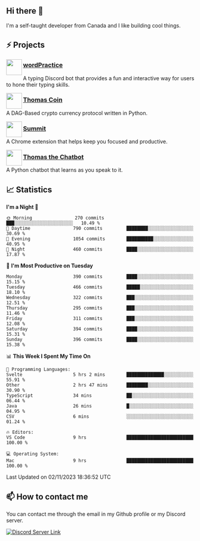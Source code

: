 <h2>Hi there 👋</h2>

<p>I'm a self-taught developer from Canada and I like building cool things.</p>

<h2>⚡ Projects</h2>

<img align="left" src="https://i.imgur.com/BIzs17V.png" width="42" height="42" />
<h3><a target="_blank" href="https://wordpractice.principle.sh/">wordPractice</a></h3>
<p>A typing Discord bot that provides a fun and interactive way for users to hone their typing skills.</p>

<img align="left" src="https://i.imgur.com/4FdQpgN.png" width="42" height="42" />
<h3><a href="https://github.com/principle105/thomas-coin">Thomas Coin</a></h3>
<p>A DAG-Based crypto currency protocol written in Python.</p>

<img align="left" src="https://i.imgur.com/Ly8Atho.png" width="42" height="42" />
<h3><a href="https://summit.sh/">Summit</a></h3>
<p>A Chrome extension that helps keep you focused and productive.</p>

<img align="left" src="https://i.imgur.com/hA9YF2s.png" width="42" height="42" />
<h3><a href="https://github.com/principle105/thomasthechatbot">Thomas the Chatbot</a></h3>
<p>A Python chatbot that learns as you speak to it.</p>

<h2>📈 Statistics</h2>

<!--START_SECTION:waka-->
**I'm a Night 🦉** 

```text
🌞 Morning                270 commits         ███░░░░░░░░░░░░░░░░░░░░░░   10.49 % 
🌆 Daytime                790 commits         ████████░░░░░░░░░░░░░░░░░   30.69 % 
🌃 Evening                1054 commits        ██████████░░░░░░░░░░░░░░░   40.95 % 
🌙 Night                  460 commits         ████░░░░░░░░░░░░░░░░░░░░░   17.87 % 
```
📅 **I'm Most Productive on Tuesday** 

```text
Monday                   390 commits         ████░░░░░░░░░░░░░░░░░░░░░   15.15 % 
Tuesday                  466 commits         █████░░░░░░░░░░░░░░░░░░░░   18.10 % 
Wednesday                322 commits         ███░░░░░░░░░░░░░░░░░░░░░░   12.51 % 
Thursday                 295 commits         ███░░░░░░░░░░░░░░░░░░░░░░   11.46 % 
Friday                   311 commits         ███░░░░░░░░░░░░░░░░░░░░░░   12.08 % 
Saturday                 394 commits         ████░░░░░░░░░░░░░░░░░░░░░   15.31 % 
Sunday                   396 commits         ████░░░░░░░░░░░░░░░░░░░░░   15.38 % 
```


📊 **This Week I Spent My Time On** 

```text
💬 Programming Languages: 
Svelte                   5 hrs 2 mins        ██████████████░░░░░░░░░░░   55.91 % 
Other                    2 hrs 47 mins       ████████░░░░░░░░░░░░░░░░░   30.90 % 
TypeScript               34 mins             ██░░░░░░░░░░░░░░░░░░░░░░░   06.44 % 
Java                     26 mins             █░░░░░░░░░░░░░░░░░░░░░░░░   04.95 % 
CSV                      6 mins              ░░░░░░░░░░░░░░░░░░░░░░░░░   01.24 % 

🔥 Editors: 
VS Code                  9 hrs               █████████████████████████   100.00 % 

💻 Operating System: 
Mac                      9 hrs               █████████████████████████   100.00 % 
```


 Last Updated on 02/11/2023 18:36:52 UTC
<!--END_SECTION:waka-->

<h2>📫 How to contact me</h2>

You can contact me through the email in my Github profile or my Discord server.

[![Discord Server Link](https://dcbadge.vercel.app/api/server/DHnk46C)](https://discord.gg/DHnk46C)

